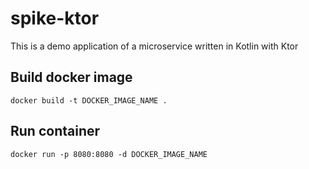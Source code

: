 # spike-ktor
This is a demo application of a microservice written in Kotlin with Ktor

## Build docker image
```/bin/bash
docker build -t DOCKER_IMAGE_NAME .
```

## Run container
```/bin/bash
docker run -p 8080:8080 -d DOCKER_IMAGE_NAME
```